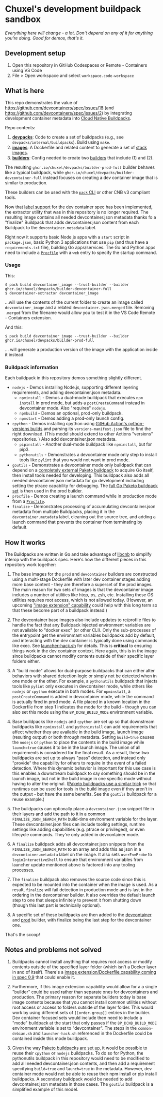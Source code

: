 # Chuxel's development buildpack sandbox

*Everything here will change - a lot. Don't depend on any of it for anything you're doing. Good for demos, that's it.*

## Development setup

1. Open this repository in GitHub Codespaces or Remote - Containers using VS Code
2. File > Open workspace and select `workspace.code-workspace`

## What is here

This repo demonstrates the value of https://github.com/devcontainers/spec/issues/18 (and https://github.com/devcontainers/spec/issues/2) by integrating development container metadata into [Cloud Native Buildpacks](https://buildpacks.io/). 

Repo contents:

1. **[devpacks](devpacks)**: Code to create a set of buildpacks (e.g., see `devpacks/internal/buildpacks`). Build using `make`.
2. **[images](images)**: A Dockerfile and related content to generate a set of [stack images](https://buildpacks.io/docs/operator-guide/create-a-stack/).
3. **[builders](builders)**: Config needed to create two [builders](https://buildpacks.io/docs/operator-guide/create-a-builder/) that include (1) and (2).

The resulting `ghcr.io/chuxel/devpacks/builder-prod-full` builder behaves like a typical buildpack, while `ghcr.io/chuxel/devpacks/builder-devcontainer-full` instead focuses on creating a dev container image that is similar to production.

These builders can be used with the [`pack` CLI](https://buildpacks.io/docs/tools/pack/) or other CNB v3 compliant tools. 

Now that [label support](https://github.com/devcontainers/spec/issues/18) for the dev container spec has been implemented, the extractor utility that was in this repository is no longer required. The resulting image contains all needed devcontainer.json metadata thanks fo a "finalize" Buildpack that adds devcontainer.json content from each Buildpack to the `devcontainer.metadata` label.

Right now it supports basic Node.js apps with a `start` script in `package.json`, basic Python 3 applications that use `pip` (and thus have a `requirements.txt` file), building Go apps/services. The Go and Python apps need to include a [`Procfile`](https://devcenter.heroku.com/articles/procfile) with a `web` entry to specify the startup command.

### Usage
This:
```
$ pack build devcontainer_image --trust-builder --builder ghcr.io/chuxel/devpacks/builder-devcontainer-full
$ devcontainer-extractor devcontainer_image
```
...will use the contents of the current folder to create an image called `devcontainer_image` and a related `devcontainer.json.merged` file. Removing `.merged` from the filename would allow you to test it in the VS Code Remote - Containers extension.

And this:
```
$ pack build devcontainer_image --trust-builder --builder ghcr.io/chuxel/devpacks/builder-prod-full
```
... will generate a production version of the image with the application inside it instead.

### Buildpack information

Each buildpack in this repository demos something slightly different.

- `nodejs` - Demos installing Node.js, supporting different layering requirements, and adding devcontainer.json metadata.
    - `npminstall` - Demos a dual-mode buildpack that executes `npm install` in prod mode, but adds a `postCreateCommand` instead in devcontainer mode. Also "requires" `nodejs`.
    - `npmbuild` - Demos an optional, prod-only buildpack.
    - `npmstart` - Demos adding a prod-only launch config.
- `cpython` - Demos installing cpython using [GitHub Action's python-versions builds](https://github.com/actions/python-versions) and parsing its `versions-manifest.json` file to find the right download. (This model should extend to other Actions "versions" repositories. ) Also add devcontainer.json metadata.
    - `pipinstall` - Another dual-mode buildpack like `npminstall`, but for pip3.
    - `pythonutils` - Demonstrates a devcontainer mode only step to install tools like `pylint` that you would not want in prod mode.
- `goutils` - Demonstrates a devcontainer mode only buildpack that can depend on a [completely external Paketo buildpack](https://github.com/paketo-buildpacks/go-dist) to acquire Go itself, then install tools needed for developing. This buildpack also adds all needed devcontainer.json metadata for go development including setting the ptrace capability for debugging. The [full Go Paketo buildpack set](https://github.com/paketo-buildpacks/go) is then used in the prod builder.
- `procfile` - Demos creating a launch command while in production mode from a [`Procfile`](https://devcenter.heroku.com/articles/procfile).
- `finalize` - Demonstrates processing of accumulating devcontainer.json metadata from multiple Buildpacks, placing it in the `devcontainer.metadata` label, cleaning out the source tree, and adding a launch command that prevents the container from terminating by default.

## How it works

The Buildpacks are written in Go and take advantage of [libcnb](https://pkg.go.dev/github.com/buildpacks/libcnb) to simplify interop with the buildpack spec. Here's how the different pieces in this repository work together:

1. The base images for the `prod` and `devcontainer` builders are constructed using a multi-stage Dockerfile with later dev container stages adding more base content - they are therefore a superset of the prod images. The main reason for two sets of images is that the devcontainer image includes a number of utilities like htop, ps, zsh, etc. Installing these OS utilities requires root access, which is not allowed today. (However, an upcoming ["image extension" capability](https://github.com/buildpacks/spec/blob/buildpack/0.9/image_extension.md) could help with this long term so that these become part of a buildpack instead.)

2. The devcontainer base images also include updates to rc/profile files to handle the fact that any Buildpack injected environment variables are not available to "docker exec" (or other CLI). Only the sub-processes of the entrypoint get the environmant variables buildpacks add by default, and interacting with the dev container is typically done using commands like exec. See [launcher-hack.sh](images/scripts/launcher-hack.sh) for details. This is **critical** to ensuring things work in the dev container context. Here again, this is in the image since buildpacks cannot modify contents outside of their specific layer folders either.

1. A "build mode" allows for dual-purpose buildpacks that can either alter behaviors with shared detection logic or simply not be detected when in one mode or the other. For example, a `pythonutils` buildpack that injects tools like `pylint` only executes in devcontainer mode, while others like `nodejs` or `cpython` execute in both modes. For `npminstall`, a `postCreateCommand` is added in devcontainer mode, while the command is actually fired in prod mode. A file placed in a known location in the Dockerfile from step 1 indicates the mode for the build - though you can also set this mode using the `BP_DCNB_BUILD_MODE` environment variable.

2. Base buildpacks like `nodejs` and `cpython` are set up so that downstream buildpacks like `npminstall` and `pythoninstall` can add requirements that affect whether they are available in the build image, launch image (resulting output) or both through metadata. Setting `build=true` causes the `nodejs` or `python` to place the contents in the build image while `launch=true` causes it to be in the launch image. The union of all requirements is considered for the final result. As a result, these two buildpacks are set up to always "pass" detection, and instead only "provide" the capability for others to require in the event of a failed detection. Where this dynamic behavior is important for this use case is this enables a downstream buildpack to say something should be in the launch image, but not in the build image in one specific mode without having to alter the original. ([Paketo buildpacks use a similar trick](https://github.com/paketo-buildpacks/cpython#integration) so that runtimes can be used for tools in the build image even if they aren't in the output - but have the same benefits. See the `goutils` buildpack for a reuse example.)

4. The buildpacks can optionally place a `devcontainer.json` snippet file in their layers and add the path to it in a common `FINALIZE_JSON_SEARCH_PATH` build-time environment variable for the layer. These devcontainer.json files can include tooling settings, runtime settings like adding capabilities (e.g. ptrace or privileged), or even lifecycle commands. They're only added in devcontainer mode.

5. A `finalize` buildpack adds all devcontainer.json snippets from the `FINALIZE_JSON_SEARCH_PATH` to an array and adds this as json in a `devcontainer.metadata` label on the image. It also sets `userEnvProbe` to `loginInteractiveShell` to ensure that environment variables from launcher update mentioned above is factored into any tooling processes.

6. The `finalize` buildpack also removes the source code since this is expected to be mounted into the container when the image is used. As a result, `finalize` will fail detection in production mode and is last in the ordering in the devcontainer builder. It also overrides the default launch step to one that sleeps infinitely to prevent it from shutting down (though this last part is technically optional).

7. A specific set of these buildpacks are then added to the [devcontainer](builders/full/builder-devcontainer.toml) and [prod](builders/full/builder-prod.toml) builder, with finalize being the last step for the devcontainer one.

That's the scoop!

## Notes and problems not solved

1. Buildpacks cannot install anything that requires root access or modify contents outside of the specified layer folder (which isn't a Docker layer in and of itself). There's a [image extension/Dockerfile capability coming in spec 0.9](https://github.com/buildpacks/spec/pull/307) that could enable it.

2. Furthermore, if this image extension capability would allow for a a single "builder" could be used rather than separate ones for devcontainers and production. The primary reason for separate builders today is base image contents because that you cannot install common utilities without root access or access to folders outside of the layer folder.  This would work by using different sets of `[[order.group]]` entries in the builder. Dev container focused sets would include then need to include a "mode" buildpack at the start that only passes if the `BP_DCNB_BUILD_MODE` environment variable is set to "devcontainer". The steps in the `common-debian.sh` and `launcher-hack.sh` referenced in the Dockerfile could be contained inside this mode buildpack.

2. Given the way [Paketo buildpacks are set up](https://github.com/paketo-buildpacks/rfcs/blob/main/text/python/0001-restructure.md), it would be possible to reuse their `cpython` or `nodejs` buildpacks. To do so for Python, the pythonutils buildpack in this repository would need to be modified to add all needed devcontainer.json contents, and then add a requirement specifying `build=true` and `launch=true` in the metadata. However, dev container mode would not be able to reuse their npm install or pip install buildpacks. A secondary buildpack would be needed to add devcontainer.json metadata in those cases. The `goutils` buildpack is a simplified example of this model.
